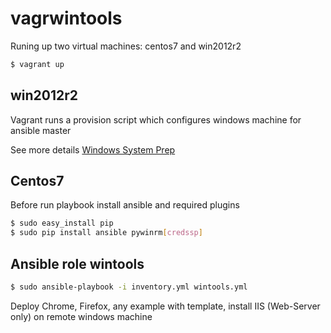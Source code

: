 # vagrwintools

Runing up two virtual machines: centos7 and win2012r2

```sh
$ vagrant up
```

## win2012r2

Vagrant runs a provision script which configures windows machine for  ansible master

See more details [Windows System Prep](https://docs.ansible.com/ansible/2.3/intro_windows.html#windows-system-prep)

## Centos7

Before run playbook install ansible and required plugins

```sh
$ sudo easy_install pip
$ sudo pip install ansible pywinrm[credssp]
```

## Ansible role wintools

```sh
$ sudo ansible-playbook -i inventory.yml wintools.yml
```

Deploy Chrome, Firefox, any example with template, install IIS (Web-Server only) on remote windows machine
